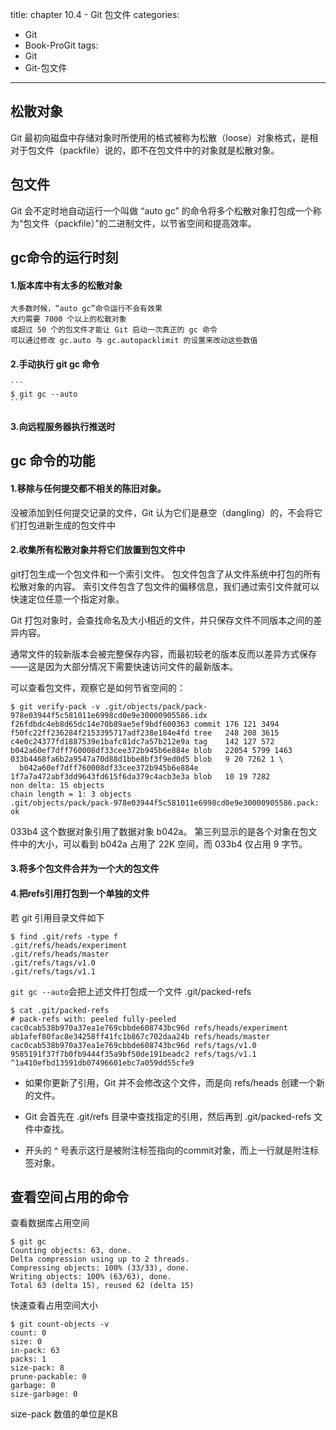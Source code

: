 ﻿title: chapter 10.4 - Git 包文件
categories:
  - Git
  - Book-ProGit
tags:
  - Git
  - Git-包文件

---

## 松散对象

Git 最初向磁盘中存储对象时所使用的格式被称为松散（loose）对象格式，是相对于包文件（packfile）说的，即不在包文件中的对象就是松散对象。

## 包文件

Git 会不定时地自动运行一个叫做 “auto gc” 的命令将多个松散对象打包成一个称为“包文件（packfile）”的二进制文件，以节省空间和提高效率。

<!--more-->

## gc命令的运行时刻

#### 1.版本库中有太多的松散对象
    大多数时候，“auto gc”命令运行不会有效果
    大约需要 7000 个以上的松散对象
    或超过 50 个的包文件才能让 Git 启动一次真正的 gc 命令
    可以通过修改 gc.auto 与 gc.autopacklimit 的设置来改动这些数值
    
#### 2.手动执行 git gc 命令

    ```
    $ git gc --auto
    ```
    
#### 3.向远程服务器执行推送时


## gc 命令的功能

#### 1.移除与任何提交都不相关的陈旧对象。

没被添加到任何提交记录的文件，Git 认为它们是悬空（dangling）的，不会将它们打包进新生成的包文件中

#### 2.收集所有松散对象并将它们放置到包文件中

git打包生成一个包文件和一个索引文件。
包文件包含了从文件系统中打包的所有松散对象的内容。
索引文件包含了包文件的偏移信息，我们通过索引文件就可以快速定位任意一个指定对象。 

Git 打包对象时，会查找命名及大小相近的文件，并只保存文件不同版本之间的差异内容。

通常文件的较新版本会被完整保存内容，而最初较老的版本反而以差异方式保存——这是因为大部分情况下需要快速访问文件的最新版本。

可以查看包文件，观察它是如何节省空间的：
```
$ git verify-pack -v .git/objects/pack/pack-978e03944f5c581011e6998cd0e9e30000905586.idx
f26fdbdc4eb8d65dc14e70b89ae5ef9bdf600363 commit 176 121 3494
f50fc22ff236284f2153395717adf238e184e4fd tree   248 208 3615
c4e0c24377fd1887539e1bafc81dc7a57b212e9a tag    142 127 572
b042a60ef7dff760008df33cee372b945b6e884e blob   22054 5799 1463
033b4468fa6b2a9547a70d88d1bbe8bf3f9ed0d5 blob   9 20 7262 1 \
  b042a60ef7dff760008df33cee372b945b6e884e
1f7a7a472abf3dd9643fd615f6da379c4acb3e3a blob   10 19 7282
non delta: 15 objects
chain length = 1: 3 objects
.git/objects/pack/pack-978e03944f5c581011e6998cd0e9e30000905586.pack: ok
```
033b4 这个数据对象引用了数据对象 b042a。 第三列显示的是各个对象在包文件中的大小，可以看到 b042a 占用了 22K 空间，而 033b4 仅占用 9 字节。

#### 3.将多个包文件合并为一个大的包文件

#### 4.把refs引用打包到一个单独的文件

若 git 引用目录文件如下
```
$ find .git/refs -type f
.git/refs/heads/experiment
.git/refs/heads/master
.git/refs/tags/v1.0
.git/refs/tags/v1.1
```
`git gc --auto`会把上述文件打包成一个文件 .git/packed-refs
```
$ cat .git/packed-refs
# pack-refs with: peeled fully-peeled
cac0cab538b970a37ea1e769cbbde608743bc96d refs/heads/experiment
ab1afef80fac8e34258ff41fc1b867c702daa24b refs/heads/master
cac0cab538b970a37ea1e769cbbde608743bc96d refs/tags/v1.0
9585191f37f7b0fb9444f35a9bf50de191beadc2 refs/tags/v1.1
^1a410efbd13591db07496601ebc7a059dd55cfe9
```
* 如果你更新了引用，Git 并不会修改这个文件，而是向 refs/heads 创建一个新的文件。 

* Git 会首先在 .git/refs 目录中查找指定的引用，然后再到 .git/packed-refs 文件中查找。 

* 开头的 ^ 号表示这行是被附注标签指向的commit对象，而上一行就是附注标签对象。

## 查看空间占用的命令

查看数据库占用空间
```
$ git gc
Counting objects: 63, done.
Delta compression using up to 2 threads.
Compressing objects: 100% (33/33), done.
Writing objects: 100% (63/63), done.
Total 63 (delta 15), reused 62 (delta 15)
```

快速查看占用空间大小
```
$ git count-objects -v
count: 0
size: 0
in-pack: 63
packs: 1
size-pack: 8
prune-packable: 0
garbage: 0
size-garbage: 0
```
size-pack 数值的单位是KB












